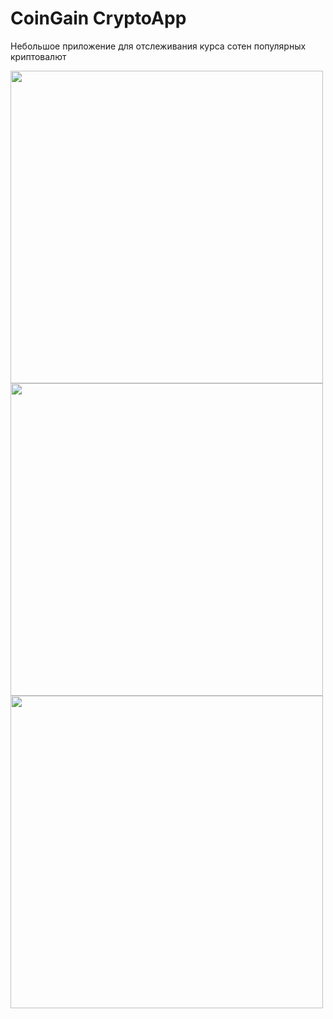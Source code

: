 # CoinGain CryptoApp
Небольшое приложение для отслеживания курса сотен популярных криптовалют

<a href="url"><img src="https://cdn.discordapp.com/attachments/943871068983148584/983028017641189436/IMG_3092.png" align="left" height="500" ></a>
<a href="url"><img src="https://cdn.discordapp.com/attachments/943871068983148584/983028017997676685/IMG_3094.png" align="left" height="500" ></a>

<a href="url"><img src="https://cdn.discordapp.com/attachments/943871068983148584/983028032895856651/IMG_3093.png" align="left" height="500" ></a>
  

  
